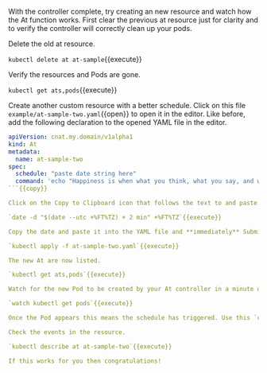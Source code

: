 With the controller complete, try creating an new resource and watch how the At function works. First clear the previous at resource just for clarity and to verify the controller will correctly clean up your pods.

Delete the old at resource.

`kubectl delete at at-sample`{{execute}}

Verify the resources and Pods are gone.

`kubectl get ats,pods`{{execute}}

Create another custom resource with a better schedule. Click on this file `example/at-sample-two.yaml`{{open}} to open it in the editor. Like before, add the following declaration to the opened YAML file in the editor.

```yaml
apiVersion: cnat.my.domain/v1alpha1
kind: At
metadata:
  name: at-sample-two
spec:
  schedule: "paste date string here"
  command: 'echo "Happiness is when what you think, what you say, and what you do are in harmony."'
```{{copy}}

Click on the Copy to Clipboard icon that follows the text to and paste it into the editor. For the declared schedule time  add a server time that will be 1-2 minutes from now.

`date -d "$(date --utc +%FT%TZ) + 2 min" +%FT%TZ`{{execute}}

Copy the date and paste it into the YAML file and **immediately** Submit this resource declaration to Kubernetes.

`kubectl apply -f at-sample-two.yaml`{{execute}}

The new At are now listed.

`kubectl get ats,pods`{{execute}}

Watch for the new Pod to be created by your At controller in a minute or so.

`watch kubectl get pods`{{execute}}

Once the Pod appears this means the schedule has triggered. Use this `clear`{{execute interrupt}} to break out of the watch or press <kbd>Ctrl</kbd>+<kbd>C</kbd>.

Check the events in the resource.

`kubectl describe at at-sample-two`{{execute}}

If this works for you then congratulations!
